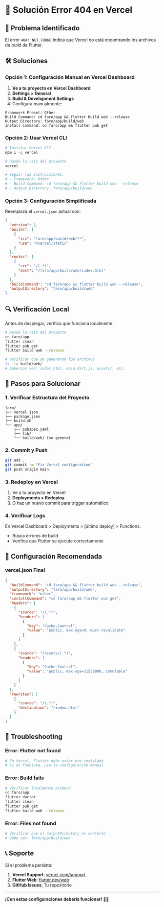 # 🔧 Solución Error 404 en Vercel

## 🚨 Problema Identificado

El error `404: NOT_FOUND` indica que Vercel no está encontrando los archivos de build de Flutter.

## 🛠️ Soluciones

### **Opción 1: Configuración Manual en Vercel Dashboard**

1. **Ve a tu proyecto en Vercel Dashboard**
2. **Settings > General**
3. **Build & Development Settings**
4. Configura manualmente:

```
Framework Preset: Other
Build Command: cd faro/app && flutter build web --release
Output Directory: faro/app/build/web
Install Command: cd faro/app && flutter pub get
```

### **Opción 2: Usar Vercel CLI**

```bash
# Instalar Vercel CLI
npm i -g vercel

# Desde la raíz del proyecto
vercel

# Seguir las instrucciones:
# - Framework: Other
# - Build Command: cd faro/app && flutter build web --release
# - Output Directory: faro/app/build/web
```

### **Opción 3: Configuración Simplificada**

Reemplaza el `vercel.json` actual con:

```json
{
  "version": 2,
  "builds": [
    {
      "src": "faro/app/build/web/**",
      "use": "@vercel/static"
    }
  ],
  "routes": [
    {
      "src": "/(.*)",
      "dest": "/faro/app/build/web/index.html"
    }
  ],
  "buildCommand": "cd faro/app && flutter build web --release",
  "outputDirectory": "faro/app/build/web"
}
```

## 🔍 Verificación Local

Antes de desplegar, verifica que funciona localmente:

```bash
# Desde la raíz del proyecto
cd faro/app
flutter clean
flutter pub get
flutter build web --release

# Verificar que se generaron los archivos
ls -la build/web/
# Deberías ver: index.html, main.dart.js, assets/, etc.
```

## 🚀 Pasos para Solucionar

### **1. Verificar Estructura del Proyecto**
```
faro/
├── vercel.json
├── package.json
├── build.sh
└── app/
    ├── pubspec.yaml
    ├── lib/
    └── build/web/ (se genera)
```

### **2. Commit y Push**
```bash
git add .
git commit -m "Fix Vercel configuration"
git push origin main
```

### **3. Redeploy en Vercel**
1. Ve a tu proyecto en Vercel
2. **Deployments > Redeploy**
3. O haz un nuevo commit para trigger automático

### **4. Verificar Logs**
En Vercel Dashboard > Deployments > [último deploy] > Functions:
- Busca errores de build
- Verifica que Flutter se ejecute correctamente

## 🎯 Configuración Recomendada

### **vercel.json Final**
```json
{
  "buildCommand": "cd faro/app && flutter build web --release",
  "outputDirectory": "faro/app/build/web",
  "framework": "other",
  "installCommand": "cd faro/app && flutter pub get",
  "headers": [
    {
      "source": "/(.*)",
      "headers": [
        {
          "key": "Cache-Control",
          "value": "public, max-age=0, must-revalidate"
        }
      ]
    },
    {
      "source": "/assets/(.*)",
      "headers": [
        {
          "key": "Cache-Control",
          "value": "public, max-age=31536000, immutable"
        }
      ]
    }
  ],
  "rewrites": [
    {
      "source": "/(.*)",
      "destination": "/index.html"
    }
  ]
}
```

## 🔧 Troubleshooting

### **Error: Flutter not found**
```bash
# En Vercel, Flutter debe estar pre-instalado
# Si no funciona, usa la configuración manual
```

### **Error: Build fails**
```bash
# Verificar localmente primero
cd faro/app
flutter doctor
flutter clean
flutter pub get
flutter build web --release
```

### **Error: Files not found**
```bash
# Verificar que el outputDirectory es correcto
# Debe ser: faro/app/build/web
```

## 📞 Soporte

Si el problema persiste:

1. **Vercel Support**: [vercel.com/support](https://vercel.com/support)
2. **Flutter Web**: [flutter.dev/web](https://flutter.dev/web)
3. **GitHub Issues**: Tu repositorio

---

**¡Con estas configuraciones debería funcionar!** 🚀✨

